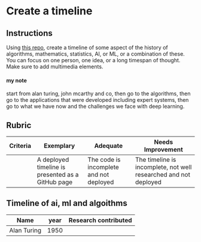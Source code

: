 # Create a timeline

## Instructions

Using [this repo](https://github.com/Digital-Humanities-Toolkit/timeline-builder), create a timeline of some aspect of the history of algorithms, mathematics, statistics, AI, or ML, or a combination of these. You can focus on one person, one idea, or a long timespan of thought. Make sure to add multimedia elements.

#### my note
start from alan turing, john mcarthy and co, then go to the algorithms, then go to the applications that were developed including expert systems, then go to what we have now and the challenges we face with deep learning.

## Rubric

| Criteria | Exemplary                                         | Adequate                                | Needs Improvement                                                |
| -------- | ------------------------------------------------- | --------------------------------------- | ---------------------------------------------------------------- |
|          | A deployed timeline is presented as a GitHub page | The code is incomplete and not deployed | The timeline is incomplete, not well researched and not deployed |

## Timeline of ai, ml and algoithms
| Name | year | Research contributed |
|------|------|----------------------|
| Alan Turing | 1950                 |
